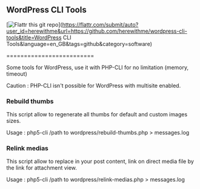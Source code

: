 ## WordPress CLI Tools

[![Flattr this git repo](http://api.flattr.com/button/flattr-badge-large.png)](https://flattr.com/submit/auto?user_id=herewithme&url=https://github.com/herewithme/wordpress-cli-tools&title=WordPress CLI Tools&language=en_GB&tags=github&category=software) 

=========================

Some tools for WordPress, use it with PHP-CLI for no limitation (memory, timeout)

Caution : PHP-CLI isn't possible for WordPress with multisite enabled.

### Rebuild thumbs

This script allow to regenerate all thumbs for default and custom images sizes.

Usage : php5-cli /path to wordpress/rebuild-thumbs.php > messages.log

### Relink medias

This script allow to replace in your post content, link on direct media file by the link for attachment view.

Usage : php5-cli /path to wordpress/relink-medias.php > messages.log